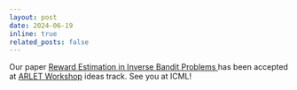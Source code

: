 ```yaml
---
layout: post
date: 2024-06-19
inline: true
related_posts: false
---
```


Our paper <a href="assets/pdf/ARLET_2024.pdf"> Reward Estimation in Inverse Bandit Problems </a> has been accepted at [ARLET Workshop](https://arlet-workshop.github.io) ideas track. See you at ICML! 

